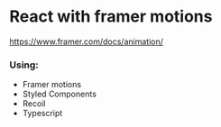 # React with framer motions

https://www.framer.com/docs/animation/

### Using:

- Framer motions
- Styled Components
- Recoil
- Typescript
